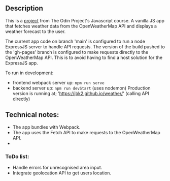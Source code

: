 ## Description
This is a [project](https://www.theodinproject.com/lessons/javascript-weather-app) from The Odin Project's Javascript course. A vanilla JS app that fetches weather data from the OpenWeatherMap API and displays a weather forecast to the user.

The current app code on branch 'main' is configured to run a node ExpressJS server to handle API requests. The version of the build pushed to the 'gh-pages' branch is configured to make requests directly to the OpenWeatherMap API. This is to avoid having to find a host solution for the ExpressJS app.

To run in development:
  - frontend webpack server up: `npm run serve`
  - backend server up: `npm run devStart` (uses nodemon)
Production version is running at; 'https://jbk2.github.io/weather/' (calling API directly)

## Technical notes:
- The app bundles with Webpack.
- The app uses the Fetch API to make requests to the OpenWeatherMap API.
- 


### ToDo list:
- Handle errors for unrecognised area input.
- Integrate geolocation API to get users location.



